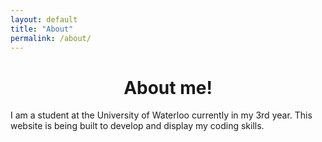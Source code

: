 ```yaml
---
layout: default
title: "About"
permalink: /about/
---
```


<div align = "center" style = "font-weight = bold;">
  <h1>About me!</h1>
</div>

<script src="https://cdnjs.cloudflare.com/ajax/libs/brython/3.9.0/brython.min.js">
</script>

<body>
<p id = "#body">I am a student at the University of Waterloo currently in my 3rd year. This website is being built to develop and display my coding skills.</p>
</body>
